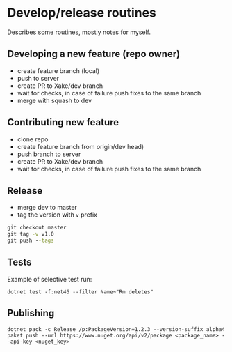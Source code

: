 # Develop/release routines

Describes some routines, mostly notes for myself.

## Developing a new feature (repo owner)

* create feature branch (local)
* push to server
* create PR to Xake/dev branch
* wait for checks, in case of failure push fixes to the same branch
* merge with squash to dev

## Contributing new feature

* clone repo
* create feature branch from origin/dev head)
* push branch to server
* create PR to Xake/dev branch
* wait for checks, in case of failure push fixes to the same branch

## Release

* merge dev to master
* tag the version with `v` prefix

```cmd
git checkout master
git tag -v v1.0
git push --tags
```

## Tests

Example of selective test run:
```
dotnet test -f:net46 --filter Name~"Rm deletes"
```

## Publishing

```
dotnet pack -c Release /p:PackageVersion=1.2.3 --version-suffix alpha4
paket push --url https://www.nuget.org/api/v2/package <package_name> --api-key <nuget_key>

```